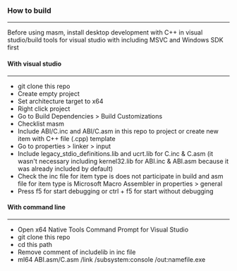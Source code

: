### How to build
----------------

Before using masm, install desktop development with C++ in visual studio/build tools for visual studio with including MSVC and Windows SDK first

#### With visual studio
-----------------------

-   git clone this repo
-   Create empty project
-   Set architecture target to x64
-   Right click project
-   Go to Build Dependencies > Build Customizations
-   Checklist masm
-   Include ABI/C.inc and ABI/C.asm in this repo to project or create new item with C++ file (.cpp) template
-   Go to properties > linker > input
-   Include legacy_stdio_definitions.lib and ucrt.lib for C.inc & C.asm (it wasn't necessary including kernel32.lib for ABI.inc & ABI.asm because it was already included by default)
-   Check the inc file for item type is does not participate in build and asm file for item type is Microsoft Macro Assembler in properties > general
-   Press f5 for start debugging or ctrl + f5 for start without debugging

#### With command line
----------------------

-   Open x64 Native Tools Command Prompt for Visual Studio
-   git clone this repo
-   cd this path
-   Remove comment of includelib in inc file
-   ml64 ABI.asm/C.asm /link /subsystem:console /out:namefile.exe
